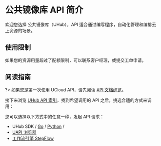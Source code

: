 



# 公共镜像库 API 简介

欢迎您选择 公共镜像库（UHub），API 适合通过编写程序，自动化管理和编排云上资源的场景。

## 使用限制

如果您的资源用量超过了配额限制，可以联系客户经理，或提交工单申请。

## 阅读指南

?> 如果您是第一次使用 UCloud API，请先阅读 [API 文档综览](/api/summary/README)。

接下来浏览 [UHub API 索引](api/uhub-api/index.md)，找到希望调用的 API 之后，挑选合适的方式来调用：


您可以选择以下方式中的任意一种，发起 API 请求：
- UHub SDK / [Go](https://github.com/ucloud/ucloud-sdk-go) / [Python](https://github.com/ucloud/ucloud-sdk-python3) /
- [UAPI 浏览器](https://console.ucloud.cn/uapi/detail)
- [工作流引擎 StepFlow](https://console.ucloud.cn/stepflow/manage/)


